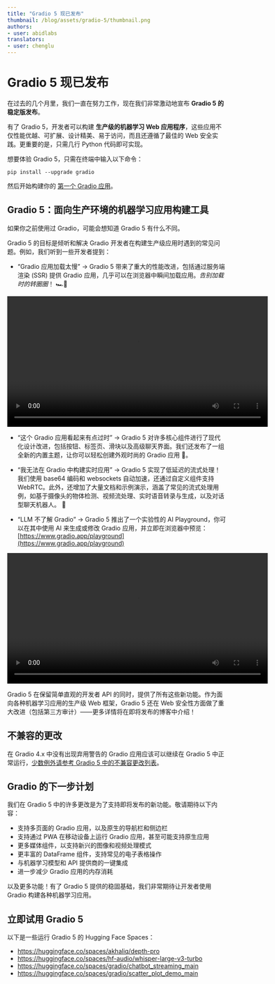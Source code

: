 ```yaml
---
title: "Gradio 5 现已发布"
thumbnail: /blog/assets/gradio-5/thumbnail.png
authors:
- user: abidlabs
translators:
- user: chenglu
---
```


# Gradio 5 现已发布

在过去的几个月里，我们一直在努力工作，现在我们非常激动地宣布 **Gradio 5 的稳定版发布**。

有了 Gradio 5，开发者可以构建 **生产级的机器学习 Web 应用程序**，这些应用不仅性能优越、可扩展、设计精美、易于访问，而且还遵循了最佳的 Web 安全实践。更重要的是，只需几行 Python 代码即可实现。

想要体验 Gradio 5，只需在终端中输入以下命令：

```
pip install --upgrade gradio
```

然后开始构建你的 [第一个 Gradio 应用](https://www.gradio.app/guides/quickstart)。

## Gradio 5：面向生产环境的机器学习应用构建工具

如果你之前使用过 Gradio，可能会想知道 Gradio 5 有什么不同。

Gradio 5 的目标是倾听和解决 Gradio 开发者在构建生产级应用时遇到的常见问题。例如，我们听到一些开发者提到：

* “Gradio 应用加载太慢” → Gradio 5 带来了重大的性能改进，包括通过服务端渲染 (SSR) 提供 Gradio 应用，几乎可以在浏览器中瞬间加载应用。_告别加载时的转圈圈_！ 🏎️💨

<video width="600" controls playsinline>
  <source src="https://huggingface.co/datasets/huggingface/documentation-images/resolve/main/blog/gradio-5/gradio-4-vs-5-load.mp4">
</video>

* “这个 Gradio 应用看起来有点过时” → Gradio 5 对许多核心组件进行了现代化设计改进，包括按钮、标签页、滑块以及高级聊天界面。我们还发布了一组全新的内置主题，让你可以轻松创建外观时尚的 Gradio 应用 🎨。

* “我无法在 Gradio 中构建实时应用” → Gradio 5 实现了低延迟的流式处理！我们使用 base64 编码和 websockets 自动加速，还通过自定义组件支持 WebRTC。此外，还增加了大量文档和示例演示，涵盖了常见的流式处理用例，如基于摄像头的物体检测、视频流处理、实时语音转录与生成，以及对话型聊天机器人。 🎤

* “LLM 不了解 Gradio” → Gradio 5 推出了一个实验性的 AI Playground，你可以在其中使用 AI 来生成或修改 Gradio 应用，并立即在浏览器中预览：[https://www.gradio.app/playground](https://www.gradio.app/playground)

<video width="600" controls>
  <source src="https://huggingface.co/datasets/huggingface/documentation-images/resolve/main/blog/gradio-5/simple-playground.mp4">
</video>

Gradio 5 在保留简单直观的开发者 API 的同时，提供了所有这些新功能。作为面向各种机器学习应用的生产级 Web 框架，Gradio 5 还在 Web 安全性方面做了重大改进（包括第三方审计）——更多详情将在即将发布的博客中介绍！

## 不兼容的更改

在 Gradio 4.x 中没有出现弃用警告的 Gradio 应用应该可以继续在 Gradio 5 中正常运行，[少数例外请参考 Gradio 5 中的不兼容更改列表](https://github.com/gradio-app/gradio/issues/9463)。

## Gradio 的下一步计划

我们在 Gradio 5 中的许多更改是为了支持即将发布的新功能。敬请期待以下内容：

* 支持多页面的 Gradio 应用，以及原生的导航栏和侧边栏
* 支持通过 PWA 在移动设备上运行 Gradio 应用，甚至可能支持原生应用
* 更多媒体组件，以支持新兴的图像和视频处理模式
* 更丰富的 DataFrame 组件，支持常见的电子表格操作
* 与机器学习模型和 API 提供商的一键集成
* 进一步减少 Gradio 应用的内存消耗

以及更多功能！有了 Gradio 5 提供的稳固基础，我们非常期待让开发者使用 Gradio 构建各种机器学习应用。

## 立即试用 Gradio 5

以下是一些运行 Gradio 5 的 Hugging Face Spaces：

* https://huggingface.co/spaces/akhaliq/depth-pro
* https://huggingface.co/spaces/hf-audio/whisper-large-v3-turbo
* https://huggingface.co/spaces/gradio/chatbot_streaming_main
* https://huggingface.co/spaces/gradio/scatter_plot_demo_main
